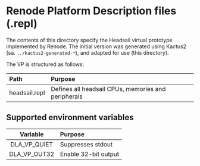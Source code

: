 # Renode Platform Description files (.repl)

The contents of this directory specify the Headsail virtual prototype implemented by
Renode. The initial version was generated using Kactus2 (sa.
`../kactus2-generated-*`), and adapted for use (this directory).

The VP is structured as follows:

| Path         | Purpose |
| :-           | :-      |
| headsail.repl  | Defines all headsail CPUs, memories and peripherals |

## Supported environment variables

| Variable     | Purpose |
| :-:          | :- |
| DLA_VP_QUIET | Suppresses stdout |
| DLA_VP_OUT32 | Enable 32-bit output |
